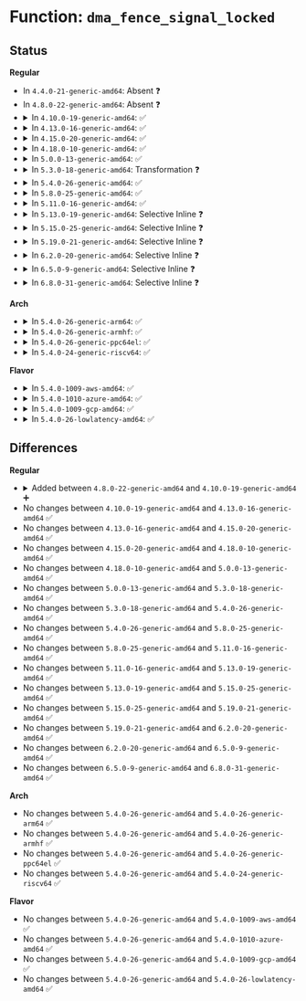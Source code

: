 # Function: <code>dma_fence_signal_locked</code>

## Status
<b>Regular</b>
<ul>
<li>
In <code>4.4.0-21-generic-amd64</code>: Absent ❓
</li>
<li>
In <code>4.8.0-22-generic-amd64</code>: Absent ❓
</li>
<li>
<details>
<summary>In <code>4.10.0-19-generic-amd64</code>: ✅</summary>

```c
int dma_fence_signal_locked(struct dma_fence * fence)
```

```json
{
  "name": "dma_fence_signal_locked",
  "collision_type": "Unique Global",
  "inline_type": "No",
  "funcs": [
    {
      "addr": 18446744071585304928,
      "name": "dma_fence_signal_locked",
      "external": true,
      "loc": "drivers/dma-buf/dma-fence.c:66",
      "file": "drivers/dma-buf/dma-fence.c",
      "inline": "seen, unknown",
      "caller_inline": [],
      "caller_func": [
        "drivers/dma-buf/dma-fence.c:dma_fence_default_wait",
        "drivers/dma-buf/dma-fence.c:dma_fence_add_callback",
        "drivers/dma-buf/sw_sync.c:sw_sync_ioctl",
        "drivers/dma-buf/sync_debug.c:sync_print_fence"
      ]
    }
  ],
  "symbols": [
    {
      "addr": 18446744071585304928,
      "name": "dma_fence_signal_locked",
      "section": ".text",
      "bind": "STB_GLOBAL",
      "size": 259
    }
  ]
}
```
</details>
</li>
<li>
<details>
<summary>In <code>4.13.0-16-generic-amd64</code>: ✅</summary>

```c
int dma_fence_signal_locked(struct dma_fence * fence)
```

```json
{
  "name": "dma_fence_signal_locked",
  "collision_type": "Unique Global",
  "inline_type": "No",
  "funcs": [
    {
      "addr": 18446744071585393888,
      "name": "dma_fence_signal_locked",
      "external": true,
      "loc": "drivers/dma-buf/dma-fence.c:68",
      "file": "drivers/dma-buf/dma-fence.c",
      "inline": "seen, unknown",
      "caller_inline": [],
      "caller_func": [
        "drivers/dma-buf/dma-fence.c:dma_fence_default_wait",
        "drivers/dma-buf/dma-fence.c:dma_fence_get_status",
        "drivers/dma-buf/dma-fence.c:dma_fence_add_callback",
        "drivers/dma-buf/sw_sync.c:sw_sync_ioctl",
        "drivers/dma-buf/sync_debug.c:sync_print_fence"
      ]
    }
  ],
  "symbols": [
    {
      "addr": 18446744071585393888,
      "name": "dma_fence_signal_locked",
      "section": ".text",
      "bind": "STB_GLOBAL",
      "size": 236
    }
  ]
}
```
</details>
</li>
<li>
<details>
<summary>In <code>4.15.0-20-generic-amd64</code>: ✅</summary>

```c
int dma_fence_signal_locked(struct dma_fence * fence)
```

```json
{
  "name": "dma_fence_signal_locked",
  "collision_type": "Unique Global",
  "inline_type": "No",
  "funcs": [
    {
      "addr": 18446744071585823392,
      "name": "dma_fence_signal_locked",
      "external": true,
      "loc": "drivers/dma-buf/dma-fence.c:67",
      "file": "drivers/dma-buf/dma-fence.c",
      "inline": "seen, unknown",
      "caller_inline": [],
      "caller_func": [
        "drivers/dma-buf/dma-fence.c:dma_fence_default_wait",
        "drivers/dma-buf/dma-fence.c:dma_fence_get_status",
        "drivers/dma-buf/dma-fence.c:dma_fence_add_callback",
        "drivers/dma-buf/sw_sync.c:sw_sync_ioctl",
        "drivers/dma-buf/sw_sync.c:sw_sync_debugfs_release",
        "drivers/dma-buf/sw_sync.c:sync_timeline_signal",
        "drivers/dma-buf/sync_debug.c:sync_print_fence"
      ]
    }
  ],
  "symbols": [
    {
      "addr": 18446744071585823392,
      "name": "dma_fence_signal_locked",
      "section": ".text",
      "bind": "STB_GLOBAL",
      "size": 242
    }
  ]
}
```
</details>
</li>
<li>
<details>
<summary>In <code>4.18.0-10-generic-amd64</code>: ✅</summary>

```c
int dma_fence_signal_locked(struct dma_fence * fence)
```

```json
{
  "name": "dma_fence_signal_locked",
  "collision_type": "Unique Global",
  "inline_type": "No",
  "funcs": [
    {
      "addr": 18446744071586069376,
      "name": "dma_fence_signal_locked",
      "external": true,
      "loc": "drivers/dma-buf/dma-fence.c:67",
      "file": "drivers/dma-buf/dma-fence.c",
      "inline": "seen, unknown",
      "caller_inline": [],
      "caller_func": [
        "drivers/dma-buf/dma-fence.c:dma_fence_default_wait",
        "drivers/dma-buf/dma-fence.c:dma_fence_get_status",
        "drivers/dma-buf/dma-fence.c:dma_fence_add_callback",
        "drivers/dma-buf/sw_sync.c:sw_sync_ioctl",
        "drivers/dma-buf/sw_sync.c:sw_sync_debugfs_release",
        "drivers/dma-buf/sw_sync.c:sync_timeline_signal",
        "drivers/dma-buf/sync_debug.c:sync_print_fence"
      ]
    }
  ],
  "symbols": [
    {
      "addr": 18446744071586069376,
      "name": "dma_fence_signal_locked",
      "section": ".text",
      "bind": "STB_GLOBAL",
      "size": 243
    }
  ]
}
```
</details>
</li>
<li>
<details>
<summary>In <code>5.0.0-13-generic-amd64</code>: ✅</summary>

```c
int dma_fence_signal_locked(struct dma_fence * fence)
```

```json
{
  "name": "dma_fence_signal_locked",
  "collision_type": "Unique Global",
  "inline_type": "No",
  "funcs": [
    {
      "addr": 18446744071586213920,
      "name": "dma_fence_signal_locked",
      "external": true,
      "loc": "drivers/dma-buf/dma-fence.c:136",
      "file": "drivers/dma-buf/dma-fence.c",
      "inline": "seen, unknown",
      "caller_inline": [],
      "caller_func": [
        "drivers/dma-buf/dma-fence.c:dma_fence_default_wait",
        "drivers/dma-buf/dma-fence.c:dma_fence_get_status",
        "drivers/dma-buf/dma-fence.c:dma_fence_add_callback",
        "drivers/dma-buf/dma-fence.c:dma_fence_get_stub",
        "drivers/dma-buf/sw_sync.c:sw_sync_ioctl",
        "drivers/dma-buf/sw_sync.c:sw_sync_debugfs_release",
        "drivers/dma-buf/sw_sync.c:sync_timeline_signal",
        "drivers/dma-buf/sync_debug.c:sync_print_fence"
      ]
    }
  ],
  "symbols": [
    {
      "addr": 18446744071586213920,
      "name": "dma_fence_signal_locked",
      "section": ".text",
      "bind": "STB_GLOBAL",
      "size": 243
    }
  ]
}
```
</details>
</li>
<li>
<details>
<summary>In <code>5.3.0-18-generic-amd64</code>: Transformation ❓</summary>

```c
int dma_fence_signal_locked(struct dma_fence * fence)
```

```json
{
  "name": "dma_fence_signal_locked",
  "collision_type": "Unique Global",
  "inline_type": "No",
  "funcs": [
    {
      "addr": 0,
      "name": "dma_fence_signal_locked",
      "external": true,
      "loc": "drivers/dma-buf/dma-fence.c:129",
      "file": "drivers/dma-buf/dma-fence.c",
      "inline": "seen, unknown",
      "caller_inline": [],
      "caller_func": [
        "drivers/dma-buf/dma-fence.c:dma_fence_default_wait",
        "drivers/dma-buf/dma-fence.c:dma_fence_get_status",
        "drivers/dma-buf/dma-fence.c:dma_fence_add_callback",
        "drivers/dma-buf/dma-fence.c:dma_fence_release",
        "drivers/dma-buf/dma-fence.c:dma_fence_get_stub",
        "drivers/dma-buf/sw_sync.c:sw_sync_ioctl",
        "drivers/dma-buf/sw_sync.c:sw_sync_debugfs_release",
        "drivers/dma-buf/sw_sync.c:sync_timeline_signal",
        "drivers/dma-buf/sync_debug.c:sync_print_fence"
      ]
    }
  ],
  "symbols": [
    {
      "addr": 18446744071586459520,
      "name": "dma_fence_signal_locked.cold",
      "section": ".text",
      "bind": "STB_LOCAL",
      "size": 25
    },
    {
      "addr": 18446744071586455952,
      "name": "dma_fence_signal_locked",
      "section": ".text",
      "bind": "STB_GLOBAL",
      "size": 216
    }
  ]
}
```
</details>
</li>
<li>
<details>
<summary>In <code>5.4.0-26-generic-amd64</code>: ✅</summary>

```c
int dma_fence_signal_locked(struct dma_fence * fence)
```

```json
{
  "name": "dma_fence_signal_locked",
  "collision_type": "Unique Global",
  "inline_type": "No",
  "funcs": [
    {
      "addr": 18446744071586602688,
      "name": "dma_fence_signal_locked",
      "external": true,
      "loc": "drivers/dma-buf/dma-fence.c:129",
      "file": "drivers/dma-buf/dma-fence.c",
      "inline": "seen, unknown",
      "caller_inline": [],
      "caller_func": [
        "drivers/dma-buf/dma-fence.c:dma_fence_default_wait",
        "drivers/dma-buf/dma-fence.c:dma_fence_get_status",
        "drivers/dma-buf/dma-fence.c:dma_fence_add_callback",
        "drivers/dma-buf/dma-fence.c:dma_fence_release",
        "drivers/dma-buf/dma-fence.c:dma_fence_signal",
        "drivers/dma-buf/dma-fence.c:dma_fence_get_stub",
        "drivers/dma-buf/sw_sync.c:sw_sync_ioctl",
        "drivers/dma-buf/sw_sync.c:sw_sync_debugfs_release",
        "drivers/dma-buf/sw_sync.c:sync_timeline_signal",
        "drivers/dma-buf/sync_debug.c:sync_print_fence"
      ]
    }
  ],
  "symbols": [
    {
      "addr": 18446744071586602688,
      "name": "dma_fence_signal_locked",
      "section": ".text",
      "bind": "STB_GLOBAL",
      "size": 254
    }
  ]
}
```
</details>
</li>
<li>
<details>
<summary>In <code>5.8.0-25-generic-amd64</code>: ✅</summary>

```c
int dma_fence_signal_locked(struct dma_fence * fence)
```

```json
{
  "name": "dma_fence_signal_locked",
  "collision_type": "Unique Global",
  "inline_type": "No",
  "funcs": [
    {
      "addr": 18446744071587391568,
      "name": "dma_fence_signal_locked",
      "external": true,
      "loc": "drivers/dma-buf/dma-fence.c:129",
      "file": "drivers/dma-buf/dma-fence.c",
      "inline": "seen, unknown",
      "caller_inline": [],
      "caller_func": [
        "drivers/dma-buf/dma-fence.c:dma_fence_wait_any_timeout",
        "drivers/dma-buf/dma-fence.c:dma_fence_get_status",
        "drivers/dma-buf/dma-fence.c:dma_fence_release",
        "drivers/dma-buf/dma-fence.c:dma_fence_get_stub",
        "drivers/dma-buf/sw_sync.c:sw_sync_debugfs_release",
        "drivers/dma-buf/sw_sync.c:sync_pt_create",
        "drivers/dma-buf/sw_sync.c:sync_timeline_signal",
        "drivers/dma-buf/sync_debug.c:sync_print_fence"
      ]
    }
  ],
  "symbols": [
    {
      "addr": 18446744071587391568,
      "name": "dma_fence_signal_locked",
      "section": ".text",
      "bind": "STB_GLOBAL",
      "size": 254
    }
  ]
}
```
</details>
</li>
<li>
<details>
<summary>In <code>5.11.0-16-generic-amd64</code>: ✅</summary>

```c
int dma_fence_signal_locked(struct dma_fence * fence)
```

```json
{
  "name": "dma_fence_signal_locked",
  "collision_type": "Unique Global",
  "inline_type": "No",
  "funcs": [
    {
      "addr": 18446744071587459952,
      "name": "dma_fence_signal_locked",
      "external": true,
      "loc": "drivers/dma-buf/dma-fence.c:330",
      "file": "drivers/dma-buf/dma-fence.c",
      "inline": "seen, unknown",
      "caller_inline": [],
      "caller_func": [
        "drivers/dma-buf/dma-fence.c:dma_fence_wait_any_timeout",
        "drivers/dma-buf/dma-fence.c:dma_fence_get_status",
        "drivers/dma-buf/dma-fence.c:dma_fence_release",
        "drivers/dma-buf/dma-fence.c:dma_fence_get_stub",
        "drivers/dma-buf/sw_sync.c:sw_sync_debugfs_release",
        "drivers/dma-buf/sw_sync.c:sync_pt_create",
        "drivers/dma-buf/sw_sync.c:sync_timeline_signal",
        "drivers/dma-buf/sync_debug.c:sync_print_fence"
      ]
    }
  ],
  "symbols": [
    {
      "addr": 18446744071587459952,
      "name": "dma_fence_signal_locked",
      "section": ".text",
      "bind": "STB_GLOBAL",
      "size": 236
    }
  ]
}
```
</details>
</li>
<li>
<details>
<summary>In <code>5.13.0-19-generic-amd64</code>: Selective Inline ❓</summary>

```c
int dma_fence_signal_locked(struct dma_fence * fence)
```

```json
{
  "name": "dma_fence_signal_locked",
  "collision_type": "Unique Global",
  "inline_type": "Selective",
  "funcs": [
    {
      "addr": 18446744071587342309,
      "name": "dma_fence_signal_locked",
      "external": true,
      "loc": "drivers/dma-buf/dma-fence.c:432",
      "file": "drivers/dma-buf/dma-fence.c",
      "inline": "not declared, inlined",
      "caller_inline": [
        "drivers/dma-buf/dma-fence.c:dma_fence_get_status",
        "drivers/dma-buf/dma-fence.c:dma_fence_release",
        "drivers/dma-buf/dma-fence.c:dma_fence_get_stub"
      ],
      "caller_func": [
        "drivers/dma-buf/sw_sync.c:sw_sync_debugfs_release",
        "drivers/dma-buf/sw_sync.c:sync_pt_create",
        "drivers/dma-buf/sw_sync.c:sync_timeline_signal",
        "drivers/dma-buf/sync_debug.c:sync_print_fence"
      ]
    }
  ],
  "symbols": [
    {
      "addr": 18446744071587341920,
      "name": "dma_fence_signal_locked",
      "section": ".text",
      "bind": "STB_GLOBAL",
      "size": 36
    }
  ]
}
```
</details>
</li>
<li>
<details>
<summary>In <code>5.15.0-25-generic-amd64</code>: Selective Inline ❓</summary>

```c
int dma_fence_signal_locked(struct dma_fence * fence)
```

```json
{
  "name": "dma_fence_signal_locked",
  "collision_type": "Unique Global",
  "inline_type": "Selective",
  "funcs": [
    {
      "addr": 18446744071587908741,
      "name": "dma_fence_signal_locked",
      "external": true,
      "loc": "drivers/dma-buf/dma-fence.c:432",
      "file": "drivers/dma-buf/dma-fence.c",
      "inline": "not declared, inlined",
      "caller_inline": [
        "drivers/dma-buf/dma-fence.c:dma_fence_get_status",
        "drivers/dma-buf/dma-fence.c:dma_fence_release",
        "drivers/dma-buf/dma-fence.c:dma_fence_get_stub"
      ],
      "caller_func": [
        "drivers/dma-buf/sw_sync.c:sw_sync_debugfs_release",
        "drivers/dma-buf/sw_sync.c:sync_pt_create",
        "drivers/dma-buf/sw_sync.c:sync_timeline_signal",
        "drivers/dma-buf/sync_debug.c:sync_print_fence"
      ]
    }
  ],
  "symbols": [
    {
      "addr": 18446744071587908512,
      "name": "dma_fence_signal_locked",
      "section": ".text",
      "bind": "STB_GLOBAL",
      "size": 36
    }
  ]
}
```
</details>
</li>
<li>
<details>
<summary>In <code>5.19.0-21-generic-amd64</code>: Selective Inline ❓</summary>

```c
int dma_fence_signal_locked(struct dma_fence * fence)
```

```json
{
  "name": "dma_fence_signal_locked",
  "collision_type": "Unique Global",
  "inline_type": "Selective",
  "funcs": [
    {
      "addr": 18446744071589259453,
      "name": "dma_fence_signal_locked",
      "external": true,
      "loc": "drivers/dma-buf/dma-fence.c:433",
      "file": "drivers/dma-buf/dma-fence.c",
      "inline": "not declared, inlined",
      "caller_inline": [
        "drivers/dma-buf/dma-fence.c:dma_fence_get_status",
        "drivers/dma-buf/dma-fence.c:__dma_fence_enable_signaling",
        "drivers/dma-buf/dma-fence.c:dma_fence_release",
        "drivers/dma-buf/dma-fence.c:dma_fence_get_stub"
      ],
      "caller_func": [
        "drivers/dma-buf/sw_sync.c:sw_sync_debugfs_release",
        "drivers/dma-buf/sw_sync.c:sync_pt_create",
        "drivers/dma-buf/sw_sync.c:sync_timeline_signal",
        "drivers/dma-buf/sync_debug.c:sync_print_fence"
      ]
    }
  ],
  "symbols": [
    {
      "addr": 18446744071589258576,
      "name": "dma_fence_signal_locked",
      "section": ".text",
      "bind": "STB_GLOBAL",
      "size": 43
    }
  ]
}
```
</details>
</li>
<li>
<details>
<summary>In <code>6.2.0-20-generic-amd64</code>: Selective Inline ❓</summary>

```c
int dma_fence_signal_locked(struct dma_fence * fence)
```

```json
{
  "name": "dma_fence_signal_locked",
  "collision_type": "Unique Global",
  "inline_type": "Selective",
  "funcs": [
    {
      "addr": 18446744071590821805,
      "name": "dma_fence_signal_locked",
      "external": true,
      "loc": "drivers/dma-buf/dma-fence.c:441",
      "file": "drivers/dma-buf/dma-fence.c",
      "inline": "not declared, inlined",
      "caller_inline": [
        "drivers/dma-buf/dma-fence.c:dma_fence_get_status",
        "drivers/dma-buf/dma-fence.c:__dma_fence_enable_signaling",
        "drivers/dma-buf/dma-fence.c:dma_fence_release",
        "drivers/dma-buf/dma-fence.c:dma_fence_get_stub"
      ],
      "caller_func": [
        "drivers/dma-buf/sw_sync.c:sw_sync_debugfs_release",
        "drivers/dma-buf/sw_sync.c:sync_pt_create",
        "drivers/dma-buf/sw_sync.c:sync_timeline_signal",
        "drivers/dma-buf/sync_debug.c:sync_print_fence"
      ]
    }
  ],
  "symbols": [
    {
      "addr": 18446744071590820304,
      "name": "dma_fence_signal_locked",
      "section": ".text",
      "bind": "STB_GLOBAL",
      "size": 43
    }
  ]
}
```
</details>
</li>
<li>
<details>
<summary>In <code>6.5.0-9-generic-amd64</code>: Selective Inline ❓</summary>

```c
int dma_fence_signal_locked(struct dma_fence * fence)
```

```json
{
  "name": "dma_fence_signal_locked",
  "collision_type": "Unique Global",
  "inline_type": "Selective",
  "funcs": [
    {
      "addr": 18446744071591162941,
      "name": "dma_fence_signal_locked",
      "external": true,
      "loc": "drivers/dma-buf/dma-fence.c:442",
      "file": "drivers/dma-buf/dma-fence.c",
      "inline": "not declared, inlined",
      "caller_inline": [
        "drivers/dma-buf/dma-fence.c:dma_fence_get_status",
        "drivers/dma-buf/dma-fence.c:__dma_fence_enable_signaling",
        "drivers/dma-buf/dma-fence.c:dma_fence_release",
        "drivers/dma-buf/dma-fence.c:dma_fence_get_stub"
      ],
      "caller_func": [
        "drivers/dma-buf/sw_sync.c:sw_sync_debugfs_release",
        "drivers/dma-buf/sw_sync.c:sync_pt_create",
        "drivers/dma-buf/sw_sync.c:sync_timeline_signal",
        "drivers/dma-buf/sync_debug.c:sync_print_fence"
      ]
    }
  ],
  "symbols": [
    {
      "addr": 18446744071591161584,
      "name": "dma_fence_signal_locked",
      "section": ".text",
      "bind": "STB_GLOBAL",
      "size": 43
    }
  ]
}
```
</details>
</li>
<li>
<details>
<summary>In <code>6.8.0-31-generic-amd64</code>: Selective Inline ❓</summary>

```c
int dma_fence_signal_locked(struct dma_fence * fence)
```

```json
{
  "name": "dma_fence_signal_locked",
  "collision_type": "Unique Global",
  "inline_type": "Selective",
  "funcs": [
    {
      "addr": 18446744071591508925,
      "name": "dma_fence_signal_locked",
      "external": true,
      "loc": "drivers/dma-buf/dma-fence.c:442",
      "file": "drivers/dma-buf/dma-fence.c",
      "inline": "not declared, inlined",
      "caller_inline": [
        "drivers/dma-buf/dma-fence.c:dma_fence_get_status",
        "drivers/dma-buf/dma-fence.c:__dma_fence_enable_signaling",
        "drivers/dma-buf/dma-fence.c:dma_fence_release",
        "drivers/dma-buf/dma-fence.c:dma_fence_get_stub"
      ],
      "caller_func": [
        "drivers/dma-buf/sw_sync.c:sw_sync_debugfs_release",
        "drivers/dma-buf/sw_sync.c:sync_pt_create",
        "drivers/dma-buf/sw_sync.c:sync_timeline_signal",
        "drivers/dma-buf/sync_debug.c:sync_print_fence"
      ]
    }
  ],
  "symbols": [
    {
      "addr": 18446744071591507520,
      "name": "dma_fence_signal_locked",
      "section": ".text",
      "bind": "STB_GLOBAL",
      "size": 43
    }
  ]
}
```
</details>
</li>
</ul>
<b>Arch</b>
<ul>
<li>
<details>
<summary>In <code>5.4.0-26-generic-arm64</code>: ✅</summary>

```c
int dma_fence_signal_locked(struct dma_fence * fence)
```

```json
{
  "name": "dma_fence_signal_locked",
  "collision_type": "Unique Global",
  "inline_type": "No",
  "funcs": [
    {
      "addr": 18446603336499488680,
      "name": "dma_fence_signal_locked",
      "external": true,
      "loc": "drivers/dma-buf/dma-fence.c:129",
      "file": "drivers/dma-buf/dma-fence.c",
      "inline": "seen, unknown",
      "caller_inline": [],
      "caller_func": [
        "drivers/dma-buf/dma-fence.c:dma_fence_default_wait",
        "drivers/dma-buf/dma-fence.c:dma_fence_get_status",
        "drivers/dma-buf/dma-fence.c:dma_fence_add_callback",
        "drivers/dma-buf/dma-fence.c:dma_fence_release",
        "drivers/dma-buf/dma-fence.c:dma_fence_signal",
        "drivers/dma-buf/dma-fence.c:dma_fence_get_stub",
        "drivers/dma-buf/sw_sync.c:sw_sync_ioctl",
        "drivers/dma-buf/sw_sync.c:sw_sync_debugfs_release",
        "drivers/dma-buf/sw_sync.c:sync_timeline_signal",
        "drivers/dma-buf/sync_debug.c:sync_print_fence"
      ]
    }
  ],
  "symbols": [
    {
      "addr": 18446603336499488680,
      "name": "dma_fence_signal_locked",
      "section": ".text",
      "bind": "STB_GLOBAL",
      "size": 380
    }
  ]
}
```
</details>
</li>
<li>
<details>
<summary>In <code>5.4.0-26-generic-armhf</code>: ✅</summary>

```c
int dma_fence_signal_locked(struct dma_fence * fence)
```

```json
{
  "name": "dma_fence_signal_locked",
  "collision_type": "Unique Global",
  "inline_type": "No",
  "funcs": [
    {
      "addr": 3231960784,
      "name": "dma_fence_signal_locked",
      "external": true,
      "loc": "drivers/dma-buf/dma-fence.c:129",
      "file": "drivers/dma-buf/dma-fence.c",
      "inline": "seen, unknown",
      "caller_inline": [],
      "caller_func": [
        "drivers/dma-buf/dma-fence.c:dma_fence_default_wait",
        "drivers/dma-buf/dma-fence.c:dma_fence_get_status",
        "drivers/dma-buf/dma-fence.c:dma_fence_add_callback",
        "drivers/dma-buf/dma-fence.c:dma_fence_release",
        "drivers/dma-buf/dma-fence.c:dma_fence_signal",
        "drivers/dma-buf/dma-fence.c:dma_fence_get_stub",
        "drivers/dma-buf/sw_sync.c:sw_sync_ioctl",
        "drivers/dma-buf/sw_sync.c:sw_sync_debugfs_release",
        "drivers/dma-buf/sw_sync.c:sync_timeline_signal",
        "drivers/dma-buf/sync_debug.c:sync_print_fence"
      ]
    }
  ],
  "symbols": [
    {
      "addr": 3231960784,
      "name": "dma_fence_signal_locked",
      "section": ".text",
      "bind": "STB_GLOBAL",
      "size": 364
    }
  ]
}
```
</details>
</li>
<li>
<details>
<summary>In <code>5.4.0-26-generic-ppc64el</code>: ✅</summary>

```c
int dma_fence_signal_locked(struct dma_fence * fence)
```

```json
{
  "name": "dma_fence_signal_locked",
  "collision_type": "Unique Global",
  "inline_type": "No",
  "funcs": [
    {
      "addr": 13835058055292770848,
      "name": "dma_fence_signal_locked",
      "external": true,
      "loc": "drivers/dma-buf/dma-fence.c:129",
      "file": "drivers/dma-buf/dma-fence.c",
      "inline": "seen, unknown",
      "caller_inline": [],
      "caller_func": [
        "drivers/dma-buf/dma-fence.c:dma_fence_default_wait",
        "drivers/dma-buf/dma-fence.c:dma_fence_get_status",
        "drivers/dma-buf/dma-fence.c:dma_fence_add_callback",
        "drivers/dma-buf/dma-fence.c:dma_fence_release",
        "drivers/dma-buf/dma-fence.c:dma_fence_signal",
        "drivers/dma-buf/dma-fence.c:dma_fence_get_stub",
        "drivers/dma-buf/sw_sync.c:sw_sync_ioctl",
        "drivers/dma-buf/sw_sync.c:sw_sync_debugfs_release",
        "drivers/dma-buf/sw_sync.c:sync_timeline_signal",
        "drivers/dma-buf/sync_debug.c:sync_print_fence"
      ]
    }
  ],
  "symbols": [
    {
      "addr": 13835058055292770848,
      "name": "dma_fence_signal_locked",
      "section": ".text",
      "bind": "STB_GLOBAL",
      "size": 448
    }
  ]
}
```
</details>
</li>
<li>
<details>
<summary>In <code>5.4.0-24-generic-riscv64</code>: ✅</summary>

```c
int dma_fence_signal_locked(struct dma_fence * fence)
```

```json
{
  "name": "dma_fence_signal_locked",
  "collision_type": "Unique Global",
  "inline_type": "No",
  "funcs": [
    {
      "addr": 18446743936276704774,
      "name": "dma_fence_signal_locked",
      "external": true,
      "loc": "drivers/dma-buf/dma-fence.c:129",
      "file": "drivers/dma-buf/dma-fence.c",
      "inline": "seen, unknown",
      "caller_inline": [],
      "caller_func": [
        "drivers/dma-buf/dma-fence.c:dma_fence_default_wait",
        "drivers/dma-buf/dma-fence.c:dma_fence_get_status",
        "drivers/dma-buf/dma-fence.c:dma_fence_add_callback",
        "drivers/dma-buf/dma-fence.c:dma_fence_release",
        "drivers/dma-buf/dma-fence.c:dma_fence_signal",
        "drivers/dma-buf/dma-fence.c:dma_fence_get_stub",
        "drivers/dma-buf/sw_sync.c:sw_sync_ioctl",
        "drivers/dma-buf/sw_sync.c:sw_sync_debugfs_release",
        "drivers/dma-buf/sw_sync.c:sync_timeline_signal",
        "drivers/dma-buf/sync_debug.c:sync_print_fence"
      ]
    }
  ],
  "symbols": [
    {
      "addr": 18446743936276704774,
      "name": "dma_fence_signal_locked",
      "section": ".text",
      "bind": "STB_GLOBAL",
      "size": 236
    }
  ]
}
```
</details>
</li>
</ul>
<b>Flavor</b>
<ul>
<li>
<details>
<summary>In <code>5.4.0-1009-aws-amd64</code>: ✅</summary>

```c
int dma_fence_signal_locked(struct dma_fence * fence)
```

```json
{
  "name": "dma_fence_signal_locked",
  "collision_type": "Unique Global",
  "inline_type": "No",
  "funcs": [
    {
      "addr": 18446744071586293168,
      "name": "dma_fence_signal_locked",
      "external": true,
      "loc": "drivers/dma-buf/dma-fence.c:129",
      "file": "drivers/dma-buf/dma-fence.c",
      "inline": "seen, unknown",
      "caller_inline": [],
      "caller_func": [
        "drivers/dma-buf/dma-fence.c:dma_fence_default_wait",
        "drivers/dma-buf/dma-fence.c:dma_fence_get_status",
        "drivers/dma-buf/dma-fence.c:dma_fence_add_callback",
        "drivers/dma-buf/dma-fence.c:dma_fence_release",
        "drivers/dma-buf/dma-fence.c:dma_fence_signal",
        "drivers/dma-buf/dma-fence.c:dma_fence_get_stub",
        "drivers/dma-buf/sw_sync.c:sw_sync_ioctl",
        "drivers/dma-buf/sw_sync.c:sw_sync_debugfs_release",
        "drivers/dma-buf/sw_sync.c:sync_timeline_signal",
        "drivers/dma-buf/sync_debug.c:sync_print_fence"
      ]
    }
  ],
  "symbols": [
    {
      "addr": 18446744071586293168,
      "name": "dma_fence_signal_locked",
      "section": ".text",
      "bind": "STB_GLOBAL",
      "size": 254
    }
  ]
}
```
</details>
</li>
<li>
<details>
<summary>In <code>5.4.0-1010-azure-amd64</code>: ✅</summary>

```c
int dma_fence_signal_locked(struct dma_fence * fence)
```

```json
{
  "name": "dma_fence_signal_locked",
  "collision_type": "Unique Global",
  "inline_type": "No",
  "funcs": [
    {
      "addr": 18446744071586134544,
      "name": "dma_fence_signal_locked",
      "external": true,
      "loc": "drivers/dma-buf/dma-fence.c:129",
      "file": "drivers/dma-buf/dma-fence.c",
      "inline": "seen, unknown",
      "caller_inline": [],
      "caller_func": [
        "drivers/dma-buf/dma-fence.c:dma_fence_default_wait",
        "drivers/dma-buf/dma-fence.c:dma_fence_get_status",
        "drivers/dma-buf/dma-fence.c:dma_fence_add_callback",
        "drivers/dma-buf/dma-fence.c:dma_fence_release",
        "drivers/dma-buf/dma-fence.c:dma_fence_signal",
        "drivers/dma-buf/dma-fence.c:dma_fence_get_stub",
        "drivers/dma-buf/sw_sync.c:sw_sync_ioctl",
        "drivers/dma-buf/sw_sync.c:sw_sync_debugfs_release",
        "drivers/dma-buf/sw_sync.c:sync_timeline_signal",
        "drivers/dma-buf/sync_debug.c:sync_print_fence"
      ]
    }
  ],
  "symbols": [
    {
      "addr": 18446744071586134544,
      "name": "dma_fence_signal_locked",
      "section": ".text",
      "bind": "STB_GLOBAL",
      "size": 254
    }
  ]
}
```
</details>
</li>
<li>
<details>
<summary>In <code>5.4.0-1009-gcp-amd64</code>: ✅</summary>

```c
int dma_fence_signal_locked(struct dma_fence * fence)
```

```json
{
  "name": "dma_fence_signal_locked",
  "collision_type": "Unique Global",
  "inline_type": "No",
  "funcs": [
    {
      "addr": 18446744071586550656,
      "name": "dma_fence_signal_locked",
      "external": true,
      "loc": "drivers/dma-buf/dma-fence.c:129",
      "file": "drivers/dma-buf/dma-fence.c",
      "inline": "seen, unknown",
      "caller_inline": [],
      "caller_func": [
        "drivers/dma-buf/dma-fence.c:dma_fence_default_wait",
        "drivers/dma-buf/dma-fence.c:dma_fence_get_status",
        "drivers/dma-buf/dma-fence.c:dma_fence_add_callback",
        "drivers/dma-buf/dma-fence.c:dma_fence_release",
        "drivers/dma-buf/dma-fence.c:dma_fence_signal",
        "drivers/dma-buf/dma-fence.c:dma_fence_get_stub",
        "drivers/dma-buf/sw_sync.c:sw_sync_ioctl",
        "drivers/dma-buf/sw_sync.c:sw_sync_debugfs_release",
        "drivers/dma-buf/sw_sync.c:sync_timeline_signal",
        "drivers/dma-buf/sync_debug.c:sync_print_fence"
      ]
    }
  ],
  "symbols": [
    {
      "addr": 18446744071586550656,
      "name": "dma_fence_signal_locked",
      "section": ".text",
      "bind": "STB_GLOBAL",
      "size": 254
    }
  ]
}
```
</details>
</li>
<li>
<details>
<summary>In <code>5.4.0-26-lowlatency-amd64</code>: ✅</summary>

```c
int dma_fence_signal_locked(struct dma_fence * fence)
```

```json
{
  "name": "dma_fence_signal_locked",
  "collision_type": "Unique Global",
  "inline_type": "No",
  "funcs": [
    {
      "addr": 18446744071586662496,
      "name": "dma_fence_signal_locked",
      "external": true,
      "loc": "drivers/dma-buf/dma-fence.c:129",
      "file": "drivers/dma-buf/dma-fence.c",
      "inline": "seen, unknown",
      "caller_inline": [],
      "caller_func": [
        "drivers/dma-buf/dma-fence.c:dma_fence_default_wait",
        "drivers/dma-buf/dma-fence.c:dma_fence_get_status",
        "drivers/dma-buf/dma-fence.c:dma_fence_add_callback",
        "drivers/dma-buf/dma-fence.c:dma_fence_release",
        "drivers/dma-buf/dma-fence.c:dma_fence_signal",
        "drivers/dma-buf/dma-fence.c:dma_fence_get_stub",
        "drivers/dma-buf/sw_sync.c:sw_sync_ioctl",
        "drivers/dma-buf/sw_sync.c:sw_sync_debugfs_release",
        "drivers/dma-buf/sw_sync.c:sync_timeline_signal",
        "drivers/dma-buf/sync_debug.c:sync_print_fence"
      ]
    }
  ],
  "symbols": [
    {
      "addr": 18446744071586662496,
      "name": "dma_fence_signal_locked",
      "section": ".text",
      "bind": "STB_GLOBAL",
      "size": 279
    }
  ]
}
```
</details>
</li>
</ul>

## Differences
<b>Regular</b>
<ul>
<li>
<details>
<summary>Added between <code>4.8.0-22-generic-amd64</code> and <code>4.10.0-19-generic-amd64</code> ➕</summary>

```c
int dma_fence_signal_locked(struct dma_fence * fence)
```
</details>
</li>
<li>
No changes between <code>4.10.0-19-generic-amd64</code> and <code>4.13.0-16-generic-amd64</code> ✅
</li>
<li>
No changes between <code>4.13.0-16-generic-amd64</code> and <code>4.15.0-20-generic-amd64</code> ✅
</li>
<li>
No changes between <code>4.15.0-20-generic-amd64</code> and <code>4.18.0-10-generic-amd64</code> ✅
</li>
<li>
No changes between <code>4.18.0-10-generic-amd64</code> and <code>5.0.0-13-generic-amd64</code> ✅
</li>
<li>
No changes between <code>5.0.0-13-generic-amd64</code> and <code>5.3.0-18-generic-amd64</code> ✅
</li>
<li>
No changes between <code>5.3.0-18-generic-amd64</code> and <code>5.4.0-26-generic-amd64</code> ✅
</li>
<li>
No changes between <code>5.4.0-26-generic-amd64</code> and <code>5.8.0-25-generic-amd64</code> ✅
</li>
<li>
No changes between <code>5.8.0-25-generic-amd64</code> and <code>5.11.0-16-generic-amd64</code> ✅
</li>
<li>
No changes between <code>5.11.0-16-generic-amd64</code> and <code>5.13.0-19-generic-amd64</code> ✅
</li>
<li>
No changes between <code>5.13.0-19-generic-amd64</code> and <code>5.15.0-25-generic-amd64</code> ✅
</li>
<li>
No changes between <code>5.15.0-25-generic-amd64</code> and <code>5.19.0-21-generic-amd64</code> ✅
</li>
<li>
No changes between <code>5.19.0-21-generic-amd64</code> and <code>6.2.0-20-generic-amd64</code> ✅
</li>
<li>
No changes between <code>6.2.0-20-generic-amd64</code> and <code>6.5.0-9-generic-amd64</code> ✅
</li>
<li>
No changes between <code>6.5.0-9-generic-amd64</code> and <code>6.8.0-31-generic-amd64</code> ✅
</li>
</ul>
<b>Arch</b>
<ul>
<li>
No changes between <code>5.4.0-26-generic-amd64</code> and <code>5.4.0-26-generic-arm64</code> ✅
</li>
<li>
No changes between <code>5.4.0-26-generic-amd64</code> and <code>5.4.0-26-generic-armhf</code> ✅
</li>
<li>
No changes between <code>5.4.0-26-generic-amd64</code> and <code>5.4.0-26-generic-ppc64el</code> ✅
</li>
<li>
No changes between <code>5.4.0-26-generic-amd64</code> and <code>5.4.0-24-generic-riscv64</code> ✅
</li>
</ul>
<b>Flavor</b>
<ul>
<li>
No changes between <code>5.4.0-26-generic-amd64</code> and <code>5.4.0-1009-aws-amd64</code> ✅
</li>
<li>
No changes between <code>5.4.0-26-generic-amd64</code> and <code>5.4.0-1010-azure-amd64</code> ✅
</li>
<li>
No changes between <code>5.4.0-26-generic-amd64</code> and <code>5.4.0-1009-gcp-amd64</code> ✅
</li>
<li>
No changes between <code>5.4.0-26-generic-amd64</code> and <code>5.4.0-26-lowlatency-amd64</code> ✅
</li>
</ul>
